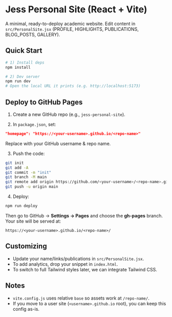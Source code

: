 
# Jess Personal Site (React + Vite)

A minimal, ready-to-deploy academic website. Edit content in `src/PersonalSite.jsx` (PROFILE, HIGHLIGHTS, PUBLICATIONS, BLOG_POSTS, GALLERY).

## Quick Start

```bash
# 1) Install deps
npm install

# 2) Dev server
npm run dev
# Open the local URL it prints (e.g. http://localhost:5173)
```

## Deploy to GitHub Pages

1. Create a new GitHub repo (e.g., `jess-personal-site`).

2. In `package.json`, set:
```json
"homepage": "https://<your-username>.github.io/<repo-name>"
```
Replace with your GitHub username & repo name.

3. Push the code:
```bash
git init
git add -A
git commit -m "init"
git branch -M main
git remote add origin https://github.com/<your-username>/<repo-name>.git
git push -u origin main
```

4. Deploy:
```bash
npm run deploy
```
Then go to GitHub → **Settings → Pages** and choose the **gh-pages** branch.
Your site will be served at:
```
https://<your-username>.github.io/<repo-name>/
```

## Customizing

- Update your name/links/publications in `src/PersonalSite.jsx`.
- To add analytics, drop your snippet in `index.html`.
- To switch to full Tailwind styles later, we can integrate Tailwind CSS.

## Notes

- `vite.config.js` uses relative `base` so assets work at `/repo-name/`.
- If you move to a user site (`<username>.github.io` root), you can keep this config as-is.

